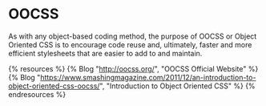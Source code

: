 # OOCSS

As with any object-based coding method, the purpose of OOCSS or Object Oriented CSS is to encourage code reuse and, ultimately, faster and more efficient stylesheets that are easier to add to and maintain.

{% resources %}
  {% Blog "http://oocss.org/", "OOCSS Official Website" %}
  {% Blog "https://www.smashingmagazine.com/2011/12/an-introduction-to-object-oriented-css-oocss/", "Introduction to Object Oriented CSS" %}
{% endresources %}
